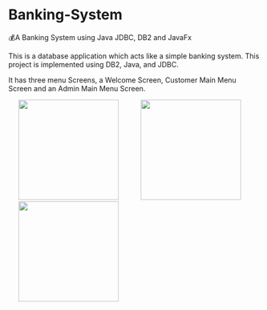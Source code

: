 # Banking-System
💰A Banking System using Java JDBC, DB2 and JavaFx

This is a database application which acts like a simple banking system.
This project is implemented using DB2, Java, and JDBC.

It has three menu Screens, a Welcome Screen, Customer Main Menu Screen and an Admin Main Menu Screen.

<img src="https://imgur.com/Dgp1rFV.jpg" height=200 hspace="20">
<img src="https://imgur.com/Lq8xVFI.jpg" height=200 hspace="20">
<img src="https://imgur.com/TP7peMz.jpg" height=200 hspace="20">
